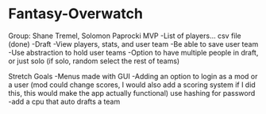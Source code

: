 # Fantasy-Overwatch
Group: Shane Tremel, Solomon Paprocki
MVP
-List of players… csv file (done)
-Draft
-View players, stats, and user team
-Be able to save user team
-Use abstraction to hold user teams
-Option to have multiple people in draft, or just solo (if solo, random select the rest of teams) 

Stretch Goals
-Menus made with GUI
-Adding an option to login as a mod or a user (mod could change scores, I would also add a scoring system if I did this, this would make the app actually functional) use hashing for password
-add a cpu that auto drafts a team

